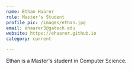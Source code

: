 ```yaml
---
name: Ethan Haarer
role: Master's Student
profile_pic: /images/ethan.jpg
email: ehaarer3@gatech.edu
website: https://ehaarer.github.io
category: current

---
```


Ethan is a Master's student in Computer Science.